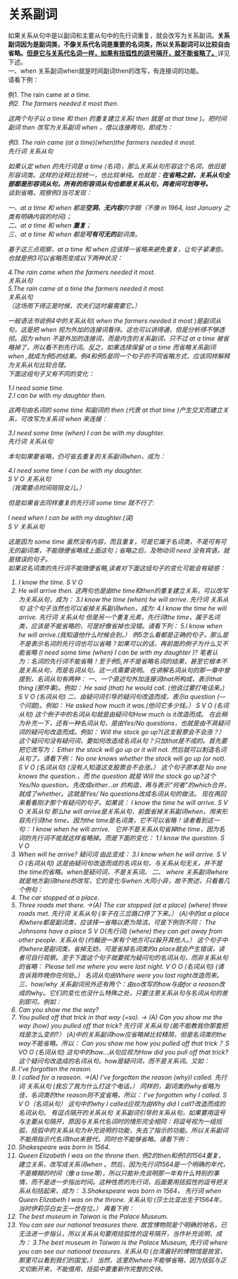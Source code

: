# 关系副词

如果关系从句中是以副词和主要从句中的先行词重复，就会改写为关系副词。<b>关系副词因为是副词类，不像关系代名词是重要的名词类，所以关系副词可以比较自由省略。<u>但是它与关系代名词一样，如果有括弧性的逗号隔开，就不能省略了。</u></b>详见下述。  
一、when
关系副词when就是时间副词then的改写，有连接词的功能。  
请看下例：  
>  
例1. The rain came at <em>a time.  
例2. The farmers needed it most <em>then</em>.  

这两个句子以 a time 和 then 的重复建立关系( then 就是 at that time )。把时间副词 then 改写为关系副词 when ，借以连接两句，即成为：  
>  
例3. The rain came (at a time)(when)the farmers needed it most.  
先行词 关系从句  

如果认定 when 的先行词是 a time (名词)，那么关系从句形容这个名词，依旧是形容词类。这样的诠释比较统一，也比较单纯。也就是：<b>在省略之前，关系从句全部都是形容词从句，所有的形容词从句也都是关系从句，两者间可划等号。</b>  
谈到省略，观察例3当可发现：  

一、<em>at a time 和 <em>when</em> 都是**空洞、无内容**的字眼（不像 in 1964, last January
之类有明确内容的时间)；  
二、<em>at a time</em> 和 <em>when</em> **重复**；  
三、<em>at a time</em> 和 <em>when</em> 都是**可有可无的**副词类。  

基于这三点观察，at a time 和 when 应该择一省略来避免重复，让句子紧凑些。也就是例3可以省略而变成以下两种状况：  

4.The rain came when the farmers needed it most.  
关系从句  
5.The rain came at a time the farmers needed it most.  
关系从句  
（这场雨下得正是时候，农夫们这时最需要它。）  

一般语法书说例4中的关系从句( when the farmers needed it most )是副词从句，这是把 when 视为外加的连接词看待。这也可以讲得通，但是分析得不够透彻。因为 when 不是外加的连接词，而是内含的关系副词，只不过 at a time 被省略掉了，所以看不到先行词。反之，如果选择保留 at a time 而省略关系副词 when ,就成为例5的结果。例4和例5是同一个句子的不同省略方式，应该同样解释为关系从句比较合理。  
下面这组句子又有不同的变化：  

1.I need some time.  
2.I can be with my daughter then.  

这两句由名词的 some time 和副词的 then  (代表 at that time )产生交叉而建立关系，可改写为关系词 when 来连接：  

3.I need some time (when) I can be with my daughter.  
先行词 关系从句  

本句如果要省略，仍可省去重复的关系副词when，成为：  

4.I need some time I can be with my daughter.  
S V O 关系从句  
（我需要点时间陪陪女儿。）  

但是如果省去同样重复的先行词 some time 就不行了:  

I need when I can be with my daughter.(误)  
S V 关系从句  

这是因为 some time 虽然没有内容，而且重复，可是它属于名词类，不是可有可无的副词类，不能随便省略成上面这句；省略之后，及物动词 need 没有宾语，就是错误的句子。  
如果说名词类的先行词不能随便省略,读者对下面这组句子的变化可能会有疑惑：  
1. I know the time.
S V O
2. He will arrive then.
这两句也是由the time和then的重复建立关系，可以改写为关系从句，成为：
3.I know the time (when) he will arrive.
先行词 关系从句
这个句子当然也可以省掉关系副词when，成为:
4.I know the time he will arrive.
先行词 关系从句
但是另一个重复元素，先行词the time，属于名词类，应该是不能省略的，可是好像省掉也没错。请看下列：
5.I know when he will arrive.(我知道他什么时候会到。）
例5怎么看都是正确的句子，那么是不是表示名词的先行词也可以省略？如果可以的话，再前面的例子为什么又不能省略 (I need some time (when) I can be with my daughter )?
笔者认为：名词的先行词不能省略！至于例5,并不是省略名词的结果，甚至它根本不是关系从句，而是名词从句。这一点需要说明。
在讲解名词从句的那一章中曾提到，名词从句有两种：
一、一个直述句外加连接词that所构成，表示that thing (那件事)。例如：
He said (that) he would call. (他说过要打电话来。)
S V O (名词从句)
二、由疑问词引导的疑问句改造而成，表示a question (—个问题)。例如：
He asked how much it was.(他问它多少钱。）
S V O (名词从句)
这个例子中的名词从句就是由疑问句How much is it改造而成。
在此稍为补充一下，还有一种名词从句，是由Yes/No questions，也就是由不具疑问词的疑问句改造而成。例如：
Will the stock go up?(这支股票会不会涨？）
这个疑问句没有疑问词，要如何改造成名词从句？只加that是不成的。首先要把它改写为：
Either the stock will go up or it will not.
然后就可以制造名词从句了。请看下例：
No one knows whether the stock will go up (or not).
S V O (名词从句)
(没有人知道这支股票会不会涨。）
这个句子原本是 No one knows the question.，而 the question 就是 Will the stock go up?这个 Yes/No question。先改成either...or 的构造，再与表示“何者”的which合并，就成了whether。这就是Yes/ No questions改成名词从句的做法。
现在再回来看看刚才那个有疑问的句子。如果说：
I know the time he will arrive.
S V O 关系从句
那么he will arrive是关系从句，前面省掉关系副词when，用来形容先行词the time。因为the time是名词类，它不可以省略！读者看到这一句：
I know when he will arrive.
 
它并不是关系从句省掉the time，因为名词的先行词不能就这样省略掉。而是下面的变化：
1.I know the question.
S V O
2. When will he arrive?
疑问词
由此变成：
3.I know when he will arrive.
S V O (名词从句)
这是由疑问句改造而成的名词从句，与关系从句无关，并不是 the time的省略。when是疑问词，不是关系词。
二、 where
关系副词where就是地方副词there的改写，它的变化与when 大同小异，故不赘述，只看看几个例句：
1. The car stopped at a place.
2. Three roads met there.
→(A) The car stopped (at a place) (where) three roads met.
先行词 关系从句
(车子在三岔路口停了下来。）
(A)中的at a place和where都是副词类，应该择一省略以更为简洁。可是下例则不同：
The Johnsons have a place
S V O(先行词)
(where) they can get away from other people.
关系从句
(约翰逊一家有个地方可以躲开其他人。）
这个句子中的where是副词类，省掉无妨，可是省掉名词类的a place就会产生错误，读者可自行观察。至于下面这个句子就要视为疑问句的名词从句，而非关系从句的省略：
Please tell me where you were last night.
V O O (名词从句)
(请告诉我昨晚你在何处。）
名词从句由Where were you last night改造而来。
三、how/why
关系副词另外还有两个：由so改写的how与由for a reason改成的why。它们的变化也没什么特殊之处，只要注意关系从句与名词从句的差别即可。例如：
1. Can you show me the way?
2. You pulled off that trick in that way (=so).
→ (A) Can you show me the way (how) you pulled off that trick?
先行词 关系从句
(能不能教我你那套把戏是怎么变的?）
(A)中的关系副词how应省略掉比较精简，但是名词类的the way不能省略。所以：
Can you show me how you pulled off that trick？
S VO O (名词从句)
这句中的how…从句应视为How did you pull off that trick?这个疑问句改造成的名词从句。how是疑问词，而不是关系词。又如：
1. I've forgotten the reason.
2. I called for a reaseon.
→(A) I've forgotten the reason (why)I called.
先行词 关系从句
(我忘了我为什么打这个电话。）
同样的，副词类的why省略为佳，名词类的the reason则不宜省略，所以：
I’ve forgotten why I called.
S V O（名词从句）
这句中的why I called应视为由Why did I call?改造而成的名词从句。
有逗点隔开的关系从句
关系副词引导的关系从句，如果要用逗号与主要从句隔开，原因与关系代名词时的情形完全相同：将逗号视为一组括弧，括弧中的关系从句为补充说明的功能，失去了指示的功能。所以关系副词不能用指示代名词that来替代，同时也不能够省略。请看下例：
1. Shakespeare was born in 1564.
2. Queen Elizabeth I was on the throne then.
例2的then和例1的1564重复，建立关系，改写成关系词when 。然后，因为先行词1564是一个明确的年代，不是模糊的时间（像 a time等)，所以只能补充说明那一年有什么特别的事情，而不是进一步指出时间。这种性质的先行词，后面要用括弧性的逗号把关系从句括起来，成为：
3.Shakespeare was born in 1564，
先行词
when Queen Elizabeth I was on the throne.
关系从句
(莎士比亚出生于1564年，当时伊莉莎白女王一世在位。）
再看下例：
1. The best museum in Taiwan is the Palace Museum.
2. You can see our national treasures there.
故宫博物院是个明确的地名，已无法进一步指认，所以关系从句要用括弧性的逗号隔开，当作补充说明，成为：
3.The best museum in Taiwan is the Palace Museum,
先行词
where you can see our national treasures.
关系从句
(台湾最好的博物馆是故宮，那里可以看到我们的国宝。）
当然，这里的where不能够省略，因为括弧与正文切断开来，不能借用，括弧中要重新作完整的交待。